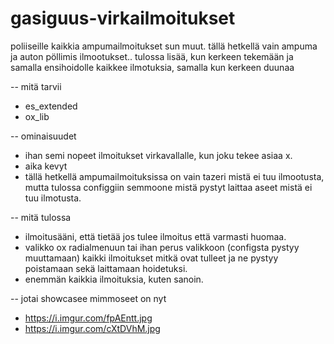 # gasiguus-virkailmoitukset
poliiseille kaikkia ampumailmoitukset sun muut. tällä hetkellä vain ampuma ja auton pöllimis ilmootukset.. tulossa lisää, kun kerkeen tekemään ja samalla ensihoidolle kaikkee ilmotuksia, samalla kun kerkeen duunaa


-- mitä tarvii

- es_extended
- ox_lib

-- ominaisuudet

- ihan semi nopeet ilmoitukset virkavallalle, kun joku tekee asiaa x.
- aika kevyt
- tällä hetkellä ampumailmoituksissa on vain tazeri mistä ei tuu ilmootusta, mutta tulossa configgiin semmoone mistä pystyt laittaa aseet mistä ei tuu ilmotusta.

-- mitä tulossa

- ilmoitusääni, että tietää jos tulee ilmoitus että varmasti huomaa.
- valikko ox radialmenuun tai ihan perus valikkoon (configsta pystyy muuttamaan) kaikki ilmoitukset mitkä ovat tulleet ja ne pystyy poistamaan sekä laittamaan hoidetuksi.
- enemmän kaikkia ilmoituksia, kuten sanoin.

-- jotai showcasee mimmoseet on nyt

- https://i.imgur.com/fpAEntt.jpg
- https://i.imgur.com/cXtDVhM.jpg
